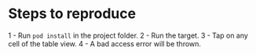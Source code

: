 # Steps to reproduce

1 - Run `pod install` in the project folder.
2 - Run the target.
3 - Tap on any cell of the table view.
4 - A bad access error will be thrown.
